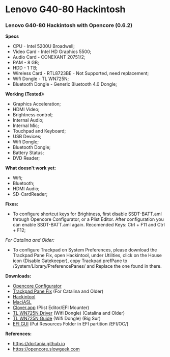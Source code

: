 # Lenovo G40-80 Hackintosh
### Lenovo G40-80 Hackintosh with Opencore (0.6.2)

**Specs**
* CPU - Intel 5200U Broadwell;
* Video Card - Intel HD Graphics 5500;
* Audio Card - CONEXANT 20751/2;
* RAM - 8 GB;
* HDD - 1 TB;
* Wireless Card - RTL8723BE - Not Supported, need replacement;
* Wifi Dongle - TL WN725N;
* Bluetooth Dongle - Generic Bluetooth 4.0 Dongle;

**Working (Tested):**
* Graphics Acceleration;
* HDMI Video;
* Brightness control;
* Internal Audio;
* Internal Mic;
* Touchpad and Keyboard;
* USB Devices;
* Wifi Dongle;
* Bluetooth Dongle;
* Battery Status;
* DVD Reader;

**What doesn't work yet:**
* Wifi;
* Bluetooth;
* HDMI Audio;
* SD-CardReader;

**Fixes:**
* To configure shortcut keys for Brightness, first disable SSDT-BATT.aml through Opencore Configurator, or a Plist Editor. After configuration you can enable SSDT-BATT.aml again. Recomended Keys: Ctrl + F11 and Ctrl + F12;

*For Catalina and Older:*
* To configure Trackpad on System Preferences, please download the Trackpad Pane Fix, open Hackintool, under Utilities, click on the House icon (Disable Gatekeeper), copy Trackpad.prefPane to /System/Library/PreferencePanes/ and Replace the one found in there.

**Downloads:**
* [Opencore Configurator](https://mackie100projects.altervista.org/apps/opencoreconf/download-new-build.php?version=last)
* [Trackpad Pane Fix](https://drive.google.com/file/d/1nqvFKDfDNCfYNkZnA8fWYGY5nq4Xk9dw/view?usp=sharing) (For Catalina and Older)
* [Hackintool](https://github.com/headkaze/Hackintool/releases)
* [MaciASL](https://github.com/acidanthera/MaciASL/releases)
* [Clover.app](https://github.com/CloverHackyColor/CloverBootloader/releases) (Plist Editor/EFI Mounter)
* [TL WN725N Driver](https://www.tp-link.com/br/support/download/tl-wn725n/#Driver) (Wifi Dongle) (Catalina and Older)
* [TL WN725N Guide](https://github.com/chris1111/Wireless-USB-OC-Big-Sur-Adapter) (Wifi Dongle) (Big Sur)
* [EFI GUI](https://github.com/acidanthera/OcBinaryData) (Put Resources Folder in EFI partition /EFI/OC/)


**References:**
* https://dortania.github.io
* https://opencore.slowgeek.com
